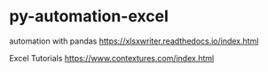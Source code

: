 # py-automation-excel

automation with pandas
https://xlsxwriter.readthedocs.io/index.html

Excel Tutorials
https://www.contextures.com/index.html
